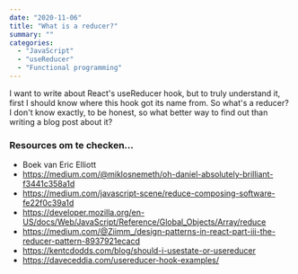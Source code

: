 ```yaml
---
date: "2020-11-06"
title: "What is a reducer?"
summary: ""
categories:
  - "JavaScript"
  - "useReducer"
  - "Functional programming"
---
```


I want to write about React's useReducer hook, but to truly understand it, first I should know where this hook got its name from. So what's a reducer? I don't know exactly, to be honest, so what better way to find out than writing a blog post about it?


### Resources om te checken...

- Boek van Eric Elliott
- https://medium.com/@miklosnemeth/oh-daniel-absolutely-brilliant-f3441c358a1d
- https://medium.com/javascript-scene/reduce-composing-software-fe22f0c39a1d
- https://developer.mozilla.org/en-US/docs/Web/JavaScript/Reference/Global_Objects/Array/reduce
- https://medium.com/@Ziimm_/design-patterns-in-react-part-iii-the-reducer-pattern-8937921ecacd
- https://kentcdodds.com/blog/should-i-usestate-or-usereducer
- https://daveceddia.com/usereducer-hook-examples/
